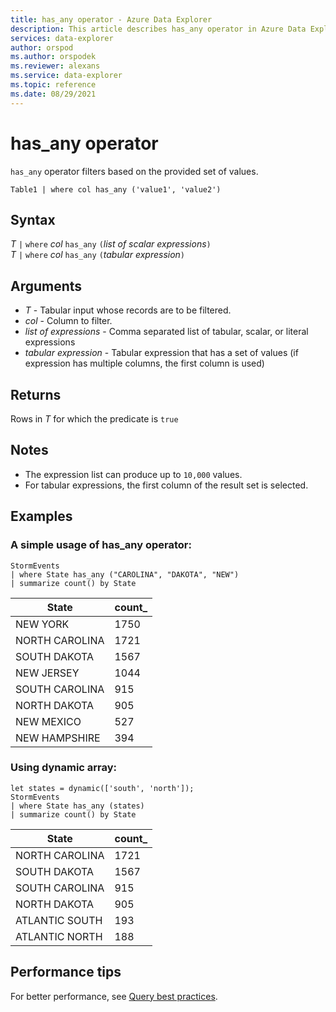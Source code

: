 ```yaml
---
title: has_any operator - Azure Data Explorer
description: This article describes has_any operator in Azure Data Explorer.
services: data-explorer
author: orspod
ms.author: orspodek
ms.reviewer: alexans
ms.service: data-explorer
ms.topic: reference
ms.date: 08/29/2021
---
```

# has_any operator

`has_any` operator filters based on the provided set of values.

```kusto
Table1 | where col has_any ('value1', 'value2')
```

## Syntax

*T* `|` `where` *col* `has_any` `(`*list of scalar expressions*`)`   
*T* `|` `where` *col* `has_any` `(`*tabular expression*`)`   
 
## Arguments

* *T* - Tabular input whose records are to be filtered.
* *col* - Column to filter.
* *list of expressions* - Comma separated list of tabular, scalar, or literal expressions  
* *tabular expression* - Tabular expression that has a set of values (if expression has multiple columns, the first column is used)

## Returns

Rows in *T* for which the predicate is `true`

## Notes

* The expression list can produce up to `10,000` values.    
* For tabular expressions, the first column of the result set is selected.   

## Examples 

### A simple usage of has_any operator:  

<!-- csl: https://help.kusto.windows.net/Samples -->
```kusto
StormEvents 
| where State has_any ("CAROLINA", "DAKOTA", "NEW") 
| summarize count() by State
```

|State|count_|
|---|---|
|NEW YORK|1750|
|NORTH CAROLINA|1721|
|SOUTH DAKOTA|1567|
|NEW JERSEY|1044|
|SOUTH CAROLINA|915|
|NORTH DAKOTA|905|
|NEW MEXICO|527|
|NEW HAMPSHIRE|394|


### Using dynamic array:

<!-- csl: https://help.kusto.windows.net/Samples -->
```kusto
let states = dynamic(['south', 'north']);
StormEvents 
| where State has_any (states)
| summarize count() by State
```

|State|count_|
|---|---|
|NORTH CAROLINA|1721|
|SOUTH DAKOTA|1567|
|SOUTH CAROLINA|915|
|NORTH DAKOTA|905|
|ATLANTIC SOUTH|193|
|ATLANTIC NORTH|188|

## Performance tips

For better performance, see [Query best practices](best-practices.md).